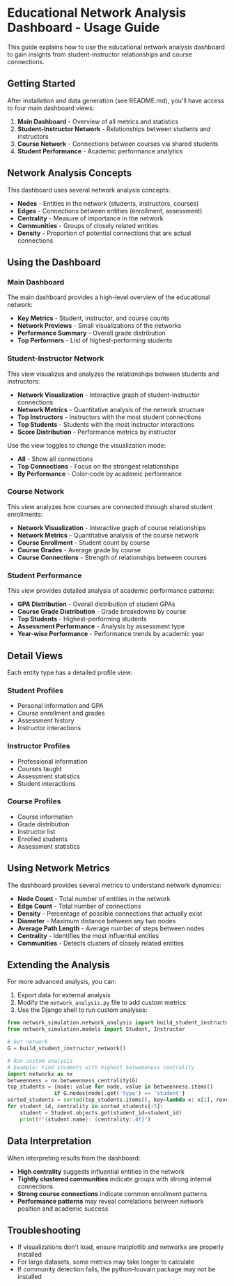 # Educational Network Analysis Dashboard - Usage Guide

This guide explains how to use the educational network analysis dashboard to gain insights from student-instructor relationships and course connections.

## Getting Started

After installation and data generation (see README.md), you'll have access to four main dashboard views:

1. **Main Dashboard** - Overview of all metrics and statistics
2. **Student-Instructor Network** - Relationships between students and instructors
3. **Course Network** - Connections between courses via shared students
4. **Student Performance** - Academic performance analytics

## Network Analysis Concepts

This dashboard uses several network analysis concepts:

- **Nodes** - Entities in the network (students, instructors, courses)
- **Edges** - Connections between entities (enrollment, assessment)
- **Centrality** - Measure of importance in the network
- **Communities** - Groups of closely related entities
- **Density** - Proportion of potential connections that are actual connections

## Using the Dashboard

### Main Dashboard

The main dashboard provides a high-level overview of the educational network:

- **Key Metrics** - Student, instructor, and course counts
- **Network Previews** - Small visualizations of the networks
- **Performance Summary** - Overall grade distribution
- **Top Performers** - List of highest-performing students

### Student-Instructor Network

This view visualizes and analyzes the relationships between students and instructors:

- **Network Visualization** - Interactive graph of student-instructor connections
- **Network Metrics** - Quantitative analysis of the network structure
- **Top Instructors** - Instructors with the most student connections
- **Top Students** - Students with the most instructor interactions
- **Score Distribution** - Performance metrics by instructor

Use the view toggles to change the visualization mode:

- **All** - Show all connections
- **Top Connections** - Focus on the strongest relationships
- **By Performance** - Color-code by academic performance

### Course Network

This view analyzes how courses are connected through shared student enrollments:

- **Network Visualization** - Interactive graph of course relationships
- **Network Metrics** - Quantitative analysis of the course network
- **Course Enrollment** - Student count by course
- **Course Grades** - Average grade by course
- **Course Connections** - Strength of relationships between courses

### Student Performance

This view provides detailed analysis of academic performance patterns:

- **GPA Distribution** - Overall distribution of student GPAs
- **Course Grade Distribution** - Grade breakdowns by course
- **Top Students** - Highest-performing students
- **Assessment Performance** - Analysis by assessment type
- **Year-wise Performance** - Performance trends by academic year

## Detail Views

Each entity type has a detailed profile view:

### Student Profiles

- Personal information and GPA
- Course enrollment and grades
- Assessment history
- Instructor interactions

### Instructor Profiles

- Professional information
- Courses taught
- Assessment statistics
- Student interactions

### Course Profiles

- Course information
- Grade distribution
- Instructor list
- Enrolled students
- Assessment statistics

## Using Network Metrics

The dashboard provides several metrics to understand network dynamics:

- **Node Count** - Total number of entities in the network
- **Edge Count** - Total number of connections
- **Density** - Percentage of possible connections that actually exist
- **Diameter** - Maximum distance between any two nodes
- **Average Path Length** - Average number of steps between nodes
- **Centrality** - Identifies the most influential entities
- **Communities** - Detects clusters of closely related entities

## Extending the Analysis

For more advanced analysis, you can:

1. Export data for external analysis
2. Modify the `network_analysis.py` file to add custom metrics
3. Use the Django shell to run custom analyses:

```python
from network_simulation.network_analysis import build_student_instructor_network
from network_simulation.models import Student, Instructor

# Get network
G = build_student_instructor_network()

# Run custom analysis
# Example: Find students with highest betweenness centrality
import networkx as nx
betweenness = nx.betweenness_centrality(G)
top_students = {node: value for node, value in betweenness.items() 
               if G.nodes[node].get('type') == 'student'}
sorted_students = sorted(top_students.items(), key=lambda x: x[1], reverse=True)
for student_id, centrality in sorted_students[:5]:
    student = Student.objects.get(student_id=student_id)
    print(f"{student.name}: {centrality:.4f}")
```

## Data Interpretation

When interpreting results from the dashboard:

- **High centrality** suggests influential entities in the network
- **Tightly clustered communities** indicate groups with strong internal connections
- **Strong course connections** indicate common enrollment patterns
- **Performance patterns** may reveal correlations between network position and academic success

## Troubleshooting

- If visualizations don't load, ensure matplotlib and networkx are properly installed
- For large datasets, some metrics may take longer to calculate
- If community detection fails, the python-louvain package may not be installed
